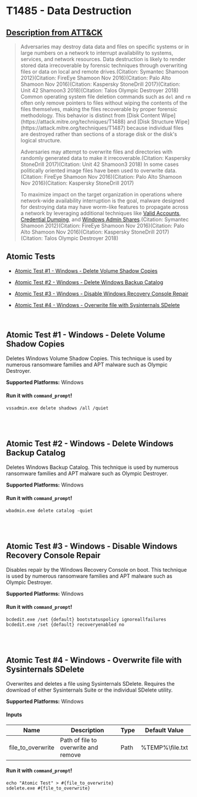 # T1485 - Data Destruction
## [Description from ATT&CK](https://attack.mitre.org/wiki/Technique/T1485)
<blockquote>Adversaries may destroy data data and files on specific systems or in large numbers on a network to interrupt availability to systems, services, and network resources. Data destruction is likely to render stored data irrecoverable by forensic techniques through overwriting files or data on local and remote drives.(Citation: Symantec Shamoon 2012)(Citation: FireEye Shamoon Nov 2016)(Citation: Palo Alto Shamoon Nov 2016)(Citation: Kaspersky StoneDrill 2017)(Citation: Unit 42 Shamoon3 2018)(Citation: Talos Olympic Destroyer 2018) Common operating system file deletion commands such as <code>del</code> and <code>rm</code> often only remove pointers to files without wiping the contents of the files themselves, making the files recoverable by proper forensic methodology. This behavior is distinct from [Disk Content Wipe](https://attack.mitre.org/techniques/T1488) and [Disk Structure Wipe](https://attack.mitre.org/techniques/T1487) because individual files are destroyed rather than sections of a storage disk or the disk's logical structure.

Adversaries may attempt to overwrite files and directories with randomly generated data to make it irrecoverable.(Citation: Kaspersky StoneDrill 2017)(Citation: Unit 42 Shamoon3 2018) In some cases politically oriented image files have been used to overwrite data.(Citation: FireEye Shamoon Nov 2016)(Citation: Palo Alto Shamoon Nov 2016)(Citation: Kaspersky StoneDrill 2017)

To maximize impact on the target organization in operations where network-wide availability interruption is the goal, malware designed for destroying data may have worm-like features to propagate across a network by leveraging additional techniques like [Valid Accounts](https://attack.mitre.org/techniques/T1078), [Credential Dumping](https://attack.mitre.org/techniques/T1003), and [Windows Admin Shares](https://attack.mitre.org/techniques/T1077).(Citation: Symantec Shamoon 2012)(Citation: FireEye Shamoon Nov 2016)(Citation: Palo Alto Shamoon Nov 2016)(Citation: Kaspersky StoneDrill 2017)(Citation: Talos Olympic Destroyer 2018)</blockquote>

## Atomic Tests

- [Atomic Test #1 - Windows - Delete Volume Shadow Copies](#atomic-test-1---windows---delete-volume-shadow-copies)

- [Atomic Test #2 - Windows - Delete Windows Backup Catalog](#atomic-test-2---windows---delete-windows-backup-catalog)

- [Atomic Test #3 - Windows - Disable Windows Recovery Console Repair](#atomic-test-3---windows---disable-windows-recovery-console-repair)

- [Atomic Test #4 - Windows - Overwrite file with Sysinternals SDelete](#atomic-test-4---windows---overwrite-file-with-sysinternals-sdelete)


<br/>

## Atomic Test #1 - Windows - Delete Volume Shadow Copies
Deletes Windows Volume Shadow Copies. This technique is used by numerous ransomware families and APT malware such as Olympic Destroyer.

**Supported Platforms:** Windows


#### Run it with `command_prompt`!
```
vssadmin.exe delete shadows /all /quiet
```
<br/>
<br/>

## Atomic Test #2 - Windows - Delete Windows Backup Catalog
Deletes Windows Backup Catalog. This technique is used by numerous ransomware families and APT malware such as Olympic Destroyer.

**Supported Platforms:** Windows


#### Run it with `command_prompt`!
```
wbadmin.exe delete catalog -quiet
```
<br/>
<br/>

## Atomic Test #3 - Windows - Disable Windows Recovery Console Repair
Disables repair by the Windows Recovery Console on boot. 
This technique is used by numerous ransomware families and APT malware such as Olympic Destroyer.

**Supported Platforms:** Windows


#### Run it with `command_prompt`!
```
bcdedit.exe /set {default} bootstatuspolicy ignoreallfailures
bcdedit.exe /set {default} recoveryenabled no
```
<br/>
<br/>

## Atomic Test #4 - Windows - Overwrite file with Sysinternals SDelete
Overwrites and deletes a file using Sysinternals SDelete.
Requires the download of either Sysinternals Suite or the individual SDelete utility.

**Supported Platforms:** Windows


#### Inputs
| Name | Description | Type | Default Value | 
|------|-------------|------|---------------|
| file_to_overwrite | Path of file to overwrite and remove | Path | %TEMP%\file.txt|

#### Run it with `command_prompt`!
```
echo "Atomic Test" > #{file_to_overwrite}
sdelete.exe #{file_to_overwrite}
```
<br/>

